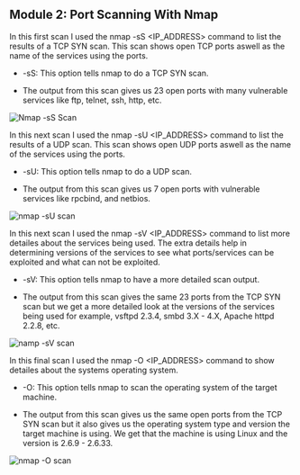 ## Module 2: Port Scanning With Nmap

  In this first scan I used the nmap -sS <IP_ADDRESS> command to list the results of a TCP SYN scan. This scan shows open TCP ports aswell as the name of the services using the ports.  
  - -sS: This option tells nmap to do a TCP SYN scan.

  - The output from this scan gives us 23 open ports with many vulnerable services like ftp, telnet, ssh, http, etc.
  
![Nmap -sS Scan ](https://github.com/user-attachments/assets/b2ad3988-f9ba-483f-be7e-4e3182924339)

  In this next scan I used the nmap -sU <IP_ADDRESS> command to list the results of a UDP scan. This scan shows open UDP ports aswell as the name of the services using the ports. 
  - -sU: This option tells nmap to do a UDP scan.

  - The output from this scan gives us 7 open ports with vulnerable services like rpcbind, and netbios.
    
![nmap -sU scan](https://github.com/user-attachments/assets/f1ad556b-fe04-4480-b449-069aad7555e0)

  In this next scan I used the nmap -sV <IP_ADDRESS> command to list more detailes about the services being used. The extra details help in determining versions of the services to see what ports/services can be exploited and what can not be exploited.
  - -sV: This option tells nmap to have a more detailed scan output.

  - The output from this scan gives the same 23 ports from the TCP SYN scan but we get a more detailed look at the versions of the services being used for example, vsftpd 2.3.4, smbd 3.X - 4.X, Apache httpd 2.2.8, etc.
    
![namp -sV scan](https://github.com/user-attachments/assets/5e6e28c9-ffee-47bd-a0a1-8d81a44c001e)

  In this final scan I used the nmap -O <IP_ADDRESS> command to show detailes about the systems operating system.
  - -O: This option tells nmap to scan the operating system of the target machine.

  - The output from this scan gives us the same open ports from the TCP SYN scan but it also gives us the operating system type and version the target machine is using. We get that the machine is using Linux and the version is 2.6.9 - 2.6.33.

![nmap -O scan](https://github.com/user-attachments/assets/098350a9-6c36-424a-993a-2a9a5c59a61c)
